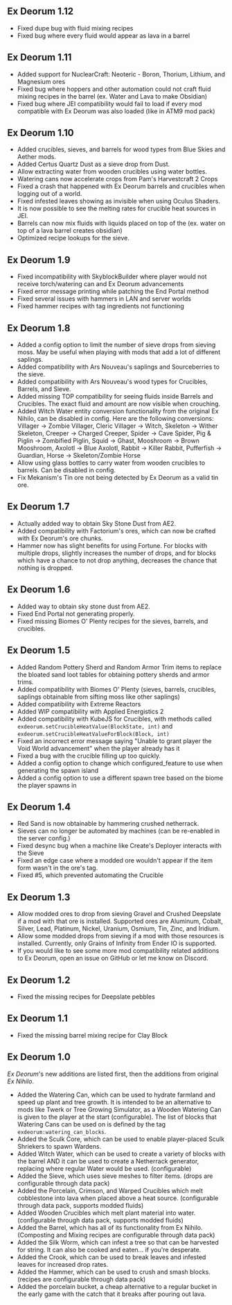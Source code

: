 ## Ex Deorum 1.12
- Fixed dupe bug with fluid mixing recipes
- Fixed bug where every fluid would appear as lava in a barrel

## Ex Deorum 1.11
- Added support for NuclearCraft: Neoteric - Boron, Thorium, Lithium, and Magnesium ores
- Fixed bug where hoppers and other automation could not craft fluid mixing recipes in the barrel (ex. Water and Lava to make Obsidian)
- Fixed bug where JEI compatibility would fail to load if every mod compatible with Ex Deorum was also loaded (like in ATM9 mod pack)

## Ex Deorum 1.10
- Added crucibles, sieves, and barrels for wood types from Blue Skies and Aether mods.
- Added Certus Quartz Dust as a sieve drop from Dust.
- Allow extracting water from wooden crucibles using water bottles.
- Watering cans now accelerate crops from Pam's Harvestcraft 2 Crops
- Fixed a crash that happened with Ex Deorum barrels and crucibles when logging out of a world.
- Fixed infested leaves showing as invisible when using Oculus Shaders.
- It is now possible to see the melting rates for crucible heat sources in JEI.
- Barrels can now mix fluids with liquids placed on top of the (ex. water on top of a lava barrel creates obsidian)
- Optimized recipe lookups for the sieve.

## Ex Deorum 1.9
- Fixed incompatibility with SkyblockBuilder where player would not receive torch/watering can and Ex Deorum advancements
- Fixed error message printing while patching the End Portal method
- Fixed several issues with hammers in LAN and server worlds
- Fixed hammer recipes with tag ingredients not functioning

## Ex Deorum 1.8
- Added a config option to limit the number of sieve drops from sieving moss. May be useful when playing with mods that add a lot of different saplings.
- Added compatibility with Ars Nouveau's saplings and Sourceberries to the sieve.
- Added compatibility with Ars Nouveau's wood types for Crucibles, Barrels, and Sieve.
- Added missing TOP compatibility for seeing fluids inside Barrels and Crucibles. The exact fluid and amount are now visible when crouching.
- Added Witch Water entity conversion functionality from the original Ex Nihilo, can be disabled in config. Here are the following conversions: Villager -> Zombie Villager, Cleric Villager -> Witch, Skeleton -> Wither Skeleton, Creeper -> Charged Creeper, Spider -> Cave Spider, Pig & Piglin -> Zombified Piglin, Squid -> Ghast, Mooshroom -> Brown Mooshroom, Axolotl -> Blue Axolotl, Rabbit -> Killer Rabbit, Pufferfish -> Guardian, Horse -> Skeleton/Zombie Horse
- Allow using glass bottles to carry water from wooden crucibles to barrels. Can be disabled in config.
- Fix Mekanism's Tin ore not being detected by Ex Deorum as a valid tin ore.

## Ex Deorum 1.7
- Actually added way to obtain Sky Stone Dust from AE2.
- Added compatibility with Factorium's ores, which can now be crafted with Ex Deorum's ore chunks.
- Hammer now has slight benefits for using Fortune. For blocks with multiple drops, slightly increases the number of drops, and for blocks which have a chance to not drop anything, decreases the chance that nothing is dropped.

## Ex Deorum 1.6
- Added way to obtain sky stone dust from AE2.
- Fixed End Portal not generating properly.
- Fixed missing Biomes O' Plenty recipes for the sieves, barrels, and crucibles.

## Ex Deorum 1.5
- Added Random Pottery Sherd and Random Armor Trim items to replace the bloated sand loot tables for obtaining pottery sherds and armor trims.
- Added compatibility with Biomes O' Plenty (sieves, barrels, crucibles, saplings obtainable from sifting moss like other saplings) 
- Added compatibility with Extreme Reactors
- Added WIP compatibility with Applied Energistics 2
- Added compatibility with KubeJS for Crucibles, with methods called `exdeorum.setCrucibleHeatValue(BlockState, int)` and `exdeorum.setCrucibleHeatValueForBlock(Block, int)`
- Fixed an incorrect error message saying "Unable to grant player the Void World advancement" when the player already has it
- Fixed a bug with the crucible filling up too quickly.
- Added a config option to change which configured_feature to use when generating the spawn island
- Added a config option to use a different spawn tree based on the biome the player spawns in

## Ex Deorum 1.4
- Red Sand is now obtainable by hammering crushed netherrack.
- Sieves can no longer be automated by machines (can be re-enabled in the server config.)
- Fixed desync bug when a machine like Create's Deployer interacts with the Sieve
- Fixed an edge case where a modded ore wouldn't appear if the item form wasn't in the ore's tag.
- Fixed #5, which prevented automating the Crucible

## Ex Deorum 1.3
- Allow modded ores to drop from sieving Gravel and Crushed Deepslate if a mod with that ore is installed. Supported ores are Aluminum, Cobalt, Silver, Lead, Platinum, Nickel, Uranium, Osmium, Tin, Zinc, and Iridium.
- Allow some modded drops from sieving if a mod with those resources is installed. Currently, only Grains of Infinity from Ender IO is supported.
- If you would like to see some more mod compatibility related additions to Ex Deorum, open an issue on GitHub or let me know on Discord.

## Ex Deorum 1.2
- Fixed the missing recipes for Deepslate pebbles

## Ex Deorum 1.1
- Fixed the missing barrel mixing recipe for Clay Block

## Ex Deorum 1.0  
*Ex Deorum*'s new additions are listed first, then the additions from original *Ex Nihilo*.
- Added the Watering Can, which can be used to hydrate farmland and speed up plant and tree growth. It is intended to be
an alternative to mods like Twerk or Tree Growing Simulator, as a Wooden Watering Can is given to the player at the start (configurable).
The list of blocks that Watering Cans can be used on is defined by the tag `exdeorum:watering_can_blocks`.
- Added the Sculk Core, which can be used to enable player-placed Sculk Shriekers to spawn Wardens.
- Added Witch Water, which can be used to create a variety of blocks with the barrel AND it can be used to create a Netherrack generator,
replacing where regular Water would be used. (configurable)
- Added the Sieve, which uses sieve meshes to filter items. (drops are configurable through data pack)
- Added the Porcelain, Crimson, and Warped Crucibles which melt cobblestone into lava when placed above a heat source. (configurable through data pack, supports modded fluids)
- Added Wooden Crucibles which melt plant material into water. (configurable through data pack, supports modded fluids)
- Added the Barrel, which has all of its functionality from Ex Nihilo. (Composting and Mixing recipes are configurable through data pack)
- Added the Silk Worm, which can infest a tree so that can be harvested for string. It can also be cooked and eaten... if you're desperate.
- Added the Crook, which can be used to break leaves and infested leaves for increased drop rates.
- Added the Hammer, which can be used to crush and smash blocks. (recipes are configurable through data pack)
- Added the porcelain bucket, a cheap alternative to a regular bucket in the early game with the catch that it breaks after pouring out lava.